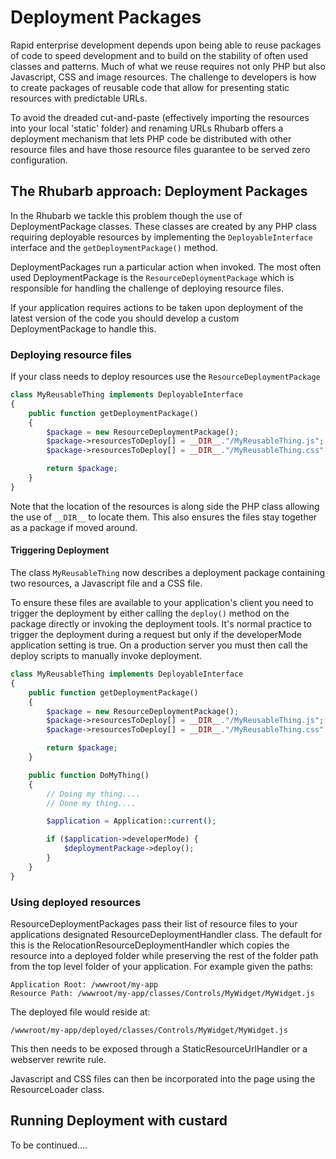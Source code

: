 Deployment Packages
===

Rapid enterprise development depends upon being able to reuse packages of code to speed development and to
build on the stability of often used classes and patterns. Much of what we reuse requires not only PHP but also
Javascript, CSS and image resources. The challenge to developers is how to create packages of reusable code that
allow for presenting static resources with predictable URLs.

To avoid the dreaded cut-and-paste (effectively importing the resources into your local 'static' folder) and
renaming URLs Rhubarb offers a deployment mechanism that lets PHP code be distributed with other resource files
and have those resource files guarantee to be served zero configuration.

## The Rhubarb approach: Deployment Packages

In the Rhubarb we tackle this problem though the use of DeploymentPackage classes. These classes are created by any
PHP class requiring deployable resources by implementing the `DeployableInterface` interface and the
`getDeploymentPackage()` method.

DeploymentPackages run a particular action when invoked. The most often used DeploymentPackage is the
`ResourceDeploymentPackage` which is responsible for handling the challenge of deploying resource files.

If your application requires actions to be taken upon deployment of the latest version of the code you should develop
a custom DeploymentPackage to handle this.

### Deploying resource files

If your class needs to deploy resources use the `ResourceDeploymentPackage`

~~~ php
class MyReusableThing implements DeployableInterface
{
    public function getDeploymentPackage()
    {
        $package = new ResourceDeploymentPackage();
        $package->resourcesToDeploy[] = __DIR__."/MyReusableThing.js";
        $package->resourcesToDeploy[] = __DIR__."/MyReusableThing.css";

        return $package;
    }
}
~~~

Note that the location of the resources is along side the PHP class allowing the use of `__DIR__` to locate them. This
also ensures the files stay together as a package if moved around.

#### Triggering Deployment

The class `MyReusableThing` now describes a deployment package containing two resources, a Javascript file and a
CSS file.

To ensure these files are available to your application's client you need to trigger the deployment by
either calling the `deploy()` method on the package directly or invoking the deployment tools. It's normal practice
to trigger the deployment during a request but only if the developerMode application setting is true. On a production
server you must then call the deploy scripts to manually invoke deployment.

~~~ php
class MyReusableThing implements DeployableInterface
{
    public function getDeploymentPackage()
    {
        $package = new ResourceDeploymentPackage();
        $package->resourcesToDeploy[] = __DIR__."/MyReusableThing.js";
        $package->resourcesToDeploy[] = __DIR__."/MyReusableThing.css";

        return $package;
    }

    public function DoMyThing()
    {
        // Doing my thing....
        // Done my thing....

        $application = Application::current();

        if ($application->developerMode) {
            $deploymentPackage->deploy();
        }
    }
}
~~~

### Using deployed resources

ResourceDeploymentPackages pass their list of resource files to your applications designated ResourceDeploymentHandler
class. The default for this is the RelocationResourceDeploymentHandler which copies the resource into a deployed
folder while preserving the rest of the folder path from the top level folder of your application. For example given
the paths:

~~~
Application Root: /wwwroot/my-app
Resource Path: /wwwroot/my-app/classes/Controls/MyWidget/MyWidget.js
~~~

The deployed file would reside at:

~~~
/wwwroot/my-app/deployed/classes/Controls/MyWidget/MyWidget.js
~~~

This then needs to be exposed through a StaticResourceUrlHandler or a webserver rewrite rule.

Javascript and CSS files can then be incorporated into the page using the ResourceLoader class.

## Running Deployment with custard

To be continued....
